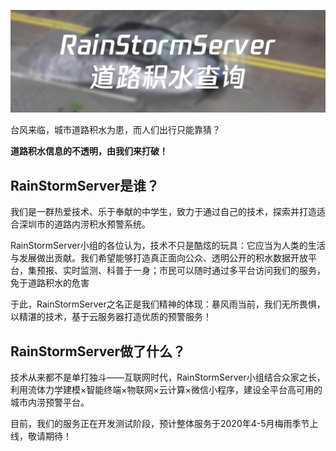 ![](https://github.com/Orion545/RSS-WechatApp/blob/RSS-beta/src/readme-topic.jpg)

台风来临，城市道路积水为患，而人们出行只能靠猜？

**道路积水信息的不透明，由我们来打破！**

## RainStormServer是谁？

我们是一群热爱技术、乐于奉献的中学生，致力于通过自己的技术，探索并打造适合深圳市的道路内涝积水预警系统。

RainStormServer小组的各位认为，技术不只是酷炫的玩具：它应当为人类的生活与发展做出贡献。我们希望能够打造真正面向公众、透明公开的积水数据开放平台，集预报、实时监测、科普于一身；市民可以随时通过多平台访问我们的服务，免于道路积水的危害

于此，RainStormServer之名正是我们精神的体现：暴风雨当前，我们无所畏惧，以精湛的技术，基于云服务器打造优质的预警服务！

## RainStormServer做了什么？

技术从来都不是单打独斗——互联网时代，RainStormServer小组结合众家之长，利用流体力学建模×智能终端×物联网×云计算×微信小程序，建设全平台高可用的城市内涝预警平台。

目前，我们的服务正在开发测试阶段，预计整体服务于2020年4-5月梅雨季节上线，敬请期待！
